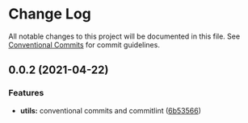 # Change Log

All notable changes to this project will be documented in this file.
See [Conventional Commits](https://conventionalcommits.org) for commit guidelines.

## 0.0.2 (2021-04-22)


### Features

* **utils:** conventional commits and commitlint ([6b53566](https://github.com/mike-north/js-ts-monorepos/commit/6b535664a0907cbe63c0f3337af918d2465c5fab))
